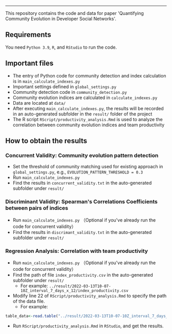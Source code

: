 --------------------------------------------------------------------------------
This repository contains the code and data for paper 'Quantifying Community Evolution in Developer Social Networks'.



## Requirements

You need `Python 3.9`, `R`, and `RStudio` to run the code.



## Important files
- The entry of Python code for community detection and index calculation is in `main_calculate_indexes.py`
- Important settings defined in `global_settings.py`
- Community detection code in `community_detection.py`
- Community evolution indices are calculated in `calculate_indexes.py`
- Data are located at `data/`
- After executing `main_calculate_indexes.py`, the results will be recorded in an auto-generated subfolder in the `result/` folder of the project
- The R script `RScript/productivity_analysis.Rmd` is used to analyze the correlation between community evolution indices and team productivity




## How to obtain the results

### Concurrent Validity: Community evolution pattern detection

- Set the threshold of community matching used for existing approach in `global_settings.py`, e.g., `EVOLUTION_PATTERN_THRESHOLD = 0.3`
- Run `main_calculate_indexes.py`
- Find the results in `concurrent_validity.txt` in the auto-generated subfolder under `result/`


### Discriminant Validity: Spearman's Correlations Coefficients between pairs of indices

- Run `main_calculate_indexes.py` （Optional if you've already run the code for concurrent validity）
- Find the results in `discrimant_validity.txt` in the auto-generated subfolder under `result/`


### Regression Analysis: Correlation with team productivity

- Run `main_calculate_indexes.py` （Optional if you've already run the code for concurrent validity）
- Find the path of file `index_productivity.csv` in the auto-generated subfolder under `result/`
  - For example: `../result/2022-03-13T10-07-10Z_interval_7_days_x_12/index_productivity.csv`
- Modify line 22 of `RScript/productivity_analysis.Rmd` to specify the path of the data file.
  - For example: 
```r
table_data<-read.table("../result/2022-03-13T10-07-10Z_interval_7_days_x_12/index_productivity.csv", head=T, sep=',', stringsAsFactors = FALSE)
```
- Run `RScript/productivity_analysis.Rmd` in `RStudio`, and get the results.
